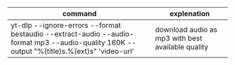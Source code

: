 | **command**                                                                                                                                | **explenation**                                   |
| ------------------------------------------------------------------------------------------------------------------------------------------ | ------------------------------------------------- |
| yt-dlp --ignore-errors --format bestaudio --extract-audio --audio-format mp3 --audio-quality 160K --output "%(title)s.%(ext)s" 'video-url' | download audio as mp3 with best available quality |
